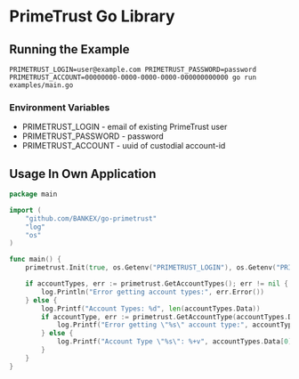 # PrimeTrust Go Library

## Running the Example

```
PRIMETRUST_LOGIN=user@example.com PRIMETRUST_PASSWORD=password PRIMETRUST_ACCOUNT=00000000-0000-0000-0000-000000000000 go run examples/main.go
```

### Environment Variables

* PRIMETRUST_LOGIN - email of existing PrimeTrust user
* PRIMETRUST_PASSWORD - password
* PRIMETRUST_ACCOUNT - uuid of custodial account-id

## Usage In Own Application

```go
package main

import (
	"github.com/BANKEX/go-primetrust"
	"log"
	"os"
)

func main() {
	primetrust.Init(true, os.Getenv("PRIMETRUST_LOGIN"), os.Getenv("PRIMETRUST_PASSWORD"))

	if accountTypes, err := primetrust.GetAccountTypes(); err != nil {
		log.Println("Error getting account types:", err.Error())
	} else {
		log.Printf("Account Types: %d", len(accountTypes.Data))
		if accountType, err := primetrust.GetAccountType(accountTypes.Data[0].ID); err != nil {
			log.Printf("Error getting \"%s\" account type:", accountTypes.Data[0].ID, err.Error())
		} else {
			log.Printf("Account Type \"%s\": %+v", accountTypes.Data[0].ID, accountType)
		}
	}
}
```
